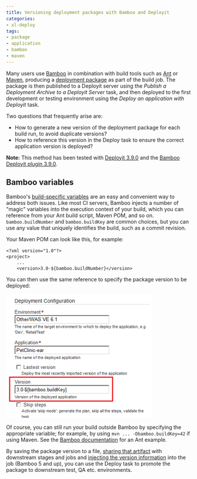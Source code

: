 ```yaml
---
title: Versioning deployment packages with Bamboo and Deployit
categories:
- xl-deploy
tags:
- package
- application
- bamboo
- maven
---
```


Many users use [Bamboo](https://www.atlassian.com/software/bamboo) in combination with build tools such as [Ant](https://ant.apache.org/) or [Maven](https://maven.apache.org/), producing a [deployment package](http://docs.xebialabs.com/releases/latest/deployit/packagingmanual.html) as part of the build job. The package is then published to a Deployit server using the *Publish a Deployment Archive to a Deployit Server* task, and then deployed to the first development or testing environment using the *Deploy an application with Deployit* task.

Two questions that frequently arise are:

* How to generate a new version of the deployment package for each build run, to avoid duplicate versions?
* How to reference this version in the Deploy task to ensure the correct application version is deployed?

**Note:** This method has been tested with [Deployit 3.9.0](http://docs.xebialabs.com/product-version.html#/deployit/3.9.x) and the [Bamboo Deployit plugin 3.9.0](https://marketplace.atlassian.com/plugins/com.xebialabs.deployit.plugin.bamboo-deployit-plugin).

## Bamboo variables

Bamboo's [build-specific variables](https://confluence.atlassian.com/display/BAMBOO/Bamboo+variables#Bamboovariables-Build-specificvariables) are an easy and convenient way to address both issues. Like most CI servers, Bamboo injects a number of "magic" variables into the execution context of your build, which you can reference from your Ant build script, Maven POM, and so on. `bamboo.buildNumber` and `bamboo.buildKey` are common choices, but you can use any value that uniquely identifies the build, such as a commit revision.

Your Maven POM can look like this, for example:

    <?xml version="1.0"?>
    <project>
        ...
        <version>3.0-${bamboo.buildNumber}</version>

You can then use the same reference to specify the package version to be deployed:

![Deployment configuration](/images/versioning-deployment-packages-with-bamboo/package-version.png)

Of course, you can still run your build outside Bamboo by specifying the appropriate variable; for example, by using `mvn ... -Dbamboo.buildKey=42` if using Maven. See the [Bamboo documentation](https://confluence.atlassian.com/display/BAMBOO/Bamboo+variables#Bamboovariables-Antexamples) for an Ant example.

By saving the package version to a file, [sharing that artifact](https://confluence.atlassian.com/display/BAMBOO/Configuring+artifact+sharing+between+jobs) with downstream stages and jobs and [injecting the version information](https://marketplace.atlassian.com/plugins/com.atlassian.bamboo.plugins.bamboo-variable-inject-plugin) into the job (Bamboo 5 and up), you can use the Deploy task to promote the package to downstream test, QA etc. environments.
